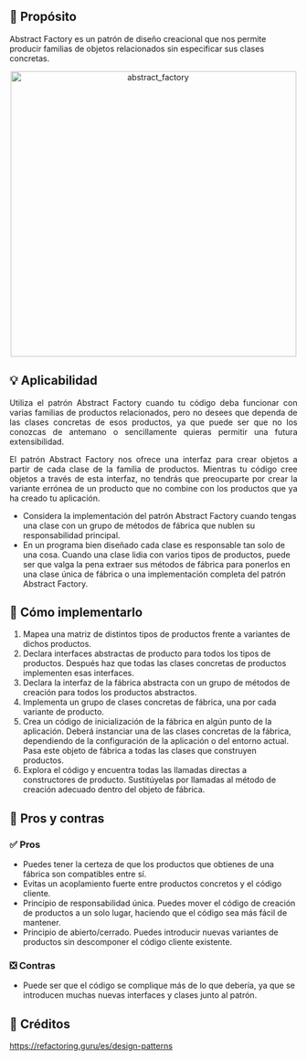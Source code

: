 ## 📌 Propósito

Abstract Factory es un patrón de diseño creacional que nos permite producir familias de objetos relacionados sin especificar sus clases concretas.

<p align="center">
<img alt="abstract_factory" width="500" src="https://refactoring.guru/images/patterns/content/abstract-factory/abstract-factory-es-2x.png" />
</p>

## 💡 Aplicabilidad
<p align="justify">
Utiliza el patrón Abstract Factory cuando tu código deba funcionar con varias familias de productos relacionados, pero no desees que dependa de las clases concretas de esos productos, ya que puede ser que no los conozcas de antemano o sencillamente quieras permitir una futura extensibilidad.
</p>

<p align="justify">
El patrón Abstract Factory nos ofrece una interfaz para crear objetos a partir de cada clase de la familia de productos. Mientras tu código cree objetos a través de esta interfaz, no tendrás que preocuparte por crear la variante errónea de un producto que no combine con los productos que ya ha creado tu aplicación.
</p>

* Considera la implementación del patrón Abstract Factory cuando tengas una clase con un grupo de métodos de fábrica que nublen su responsabilidad principal.
* En un programa bien diseñado cada clase es responsable tan solo de una cosa. Cuando una clase lidia con varios tipos de productos, puede ser que valga la pena extraer sus métodos de fábrica para ponerlos en una clase única de fábrica o una implementación completa del patrón Abstract Factory.


## 📝 Cómo implementarlo

1. Mapea una matriz de distintos tipos de productos frente a variantes de dichos productos.
2. Declara interfaces abstractas de producto para todos los tipos de productos. Después haz que todas las clases concretas de productos implementen esas interfaces.
3. Declara la interfaz de la fábrica abstracta con un grupo de métodos de creación para todos los productos abstractos.
4. Implementa un grupo de clases concretas de fábrica, una por cada variante de producto.
5. Crea un código de inicialización de la fábrica en algún punto de la aplicación. Deberá instanciar una de las clases concretas de la fábrica, dependiendo de la configuración de la aplicación o del entorno actual. Pasa este objeto de fábrica a todas las clases que construyen productos.
6. Explora el código y encuentra todas las llamadas directas a constructores de producto. Sustitúyelas por llamadas al método de creación adecuado dentro del objeto de fábrica.

## 🚩 Pros y contras

### ✅ Pros

* Puedes tener la certeza de que los productos que obtienes de una fábrica son compatibles entre sí.
* Evitas un acoplamiento fuerte entre productos concretos y el código cliente.
* Principio de responsabilidad única. Puedes mover el código de creación de productos a un solo lugar, haciendo que el código sea más fácil de mantener.
* Principio de abierto/cerrado. Puedes introducir nuevas variantes de productos sin descomponer el código cliente existente.

### ❎ Contras
* Puede ser que el código se complique más de lo que debería, ya que se introducen muchas nuevas interfaces y clases junto al patrón.

## 📔 Créditos
<a href="https://refactoring.guru/es/design-patterns"> https://refactoring.guru/es/design-patterns </a>

